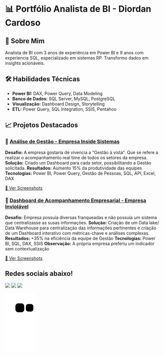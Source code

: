 # 📊 Portfólio Analista de BI - Diordan Cardoso

## 👋 Sobre Mim
Analista de BI com 3 anos de experiência em Power BI e 9 anos com experiencia SQL, especializado em sistemas RP. Transformo dados em insights acionáveis.

## 🛠️ Habilidades Técnicas
- **Power BI:** DAX, Power Query, Data Modeling
- **Banco de Dados:** SQL Server, MySQL, PostgreSQL
- **Visualização:** Dashboard Design, Storytelling
- **ETL:** Power Query, SQL Integration, SSIS, Pentahoo

## 📈 Projetos Destacados

### 🎯 [Análise de Gestão - Empresa Inside Sistemas](projetos/analise-gestao-inside/)
**Desafio:** A empresa gostaria de vivencia a "Gestão à vista". Que se refere a realizar o acompanhamento real time de todos os setores da empresa.
**Solução:** Criado um Dashboard para cada setor, possibilitando a Gestão solicitada.
**Resultados:** Aumento 15% da produtividade das equipes
**Tecnologias:** Power BI, Power Query, Gestão de Pessoas, SQL, API, Excel, DAX

[📸 Ver Screenshots](projetos/analise-gestao-inside/images/)

### 🎯 [Dashboard de Acompanhamento Empresarial - Empresa Inviolável](projetos/dashboard-inviolavel/)
**Desafio:** Empresa possuía diversas franqueadas e não possuía um sistema que centralizasse as susas informações.
**Solução:** Criação de um Data lake/ Data Warehouse para centralização das informações pertinentes e criação de um Dashboard interativo com métricas-chave e análises complexas.
**Resultados:** +35% na eficiência da equipe de Gestão
**Tecnologias:** Power BI, SQL, DAX, SSIS
**Observação:** A própria empresa preferiu um indicador sem contextualização

[📸 Ver Screenshots](projetos/dashboard-vendas/images/)
 
  ## Redes sociais abaixo!
 
<div> 
  <a href="https://instagram.com/diordan.cardoso" target="_blank"><img src="https://img.shields.io/badge/-Instagram-%23E4405F?style=for-the-badge&logo=instagram&logoColor=white" target="_blank"></a>
  <a href = "mailto:diordantrabalhos@gmail.com"><img src="https://img.shields.io/badge/-Gmail-%23333?style=for-the-badge&logo=gmail&logoColor=white" target="_blank"></a>
  <a href="https://www.linkedin.com/in/diordan-cardoso-0bb6b11aa" target="_blank"><img src="https://img.shields.io/badge/-LinkedIn-%230077B5?style=for-the-badge&logo=linkedin&logoColor=white" target="_blank"></a> 
 
  ![Snake animation](https://github.com/diordandev/diordandev/blob/output/github-contribution-grid-snake.svg)

</div>

